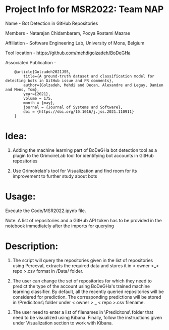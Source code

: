 # Project Info for MSR2022: Team NAP
Name - Bot Detection in GitHub Repositories

Members - Natarajan Chidambaram, Pooya Rostami Mazrae

Affiliation - Software Engineering Lab, University of Mons, Belgium

Tool location - https://github.com/mehdigolzadeh/BoDeGHa

Associated Publication - 

        @article{Golzadeh2021JSS,
            title={A ground-truth dataset and classification model for detecting bots in GitHub issue and PR comments}, 
            author={Golzadeh, Mehdi and Decan, Alexandre and Legay, Damien and Mens, Tom},
            year={2021},
            volume = 175,
            month = {may},
            journal = {Journal of Systems and Software},
            doi = {https://doi.org/10.1016/j.jss.2021.110911}
        }


# Idea:
1. Adding the machine learning part of BoDeGHa bot detection tool as a plugin to the GrimoireLab tool for identifying bot accounts in GitHub repositories

2. Use Grimoirelab's tool for Visualization and find room for its improvement to further study about bots

# Usage:
Execute the Code/MSR2022.ipynb file.

Note: A list of repositories and a GitHub API token has to be provided in the notebook immediately after the imports for querying

# Description:
1. The script will query the repositories given in the list of repositories using Perceval, extracts the required data and stores it in < owner >_< repo >.csv format in /Data/ folder. 
        
2. The user can change the set of repositories for which they need to predict the type of the account using BoDeGHa's trained machine learning classifier. By default, all the recently queried repositories will be considered for prediction. The corresponding predictions will be stored in \Predicitons\ folder under < owner > _ < repo >.csv filename.

3. The user need to enter a list of filenames in \Predicitons\ folder that need to be visualized using Kibana. Finally, follow the instructions given under Visualization section to work with Kibana.  
